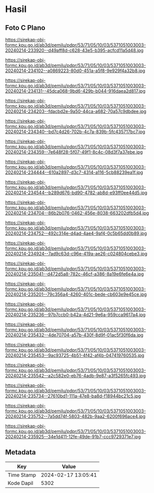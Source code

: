 # Hasil

## Foto C Plano

https://sirekap-obj-formc.kpu.go.id/ab3d/pemilu/pdpr/53/71/05/10/03/5371051003003-20240214-233920--d49aff8d-c628-43e5-b395-acfcd11a5d48.jpg

https://sirekap-obj-formc.kpu.go.id/ab3d/pemilu/pdpr/53/71/05/10/03/5371051003003-20240214-234102--a0869223-80d0-451a-a5f8-9e929f4a32b8.jpg

https://sirekap-obj-formc.kpu.go.id/ab3d/pemilu/pdpr/53/71/05/10/03/5371051003003-20240214-234131--45dca068-9bd6-429b-b044-916daea2d817.jpg

https://sirekap-obj-formc.kpu.go.id/ab3d/pemilu/pdpr/53/71/05/10/03/5371051003003-20240214-234203--fdacbd2e-9a50-44ca-a682-70a57c9dbdee.jpg

https://sirekap-obj-formc.kpu.go.id/ab3d/pemilu/pdpr/53/71/05/10/03/5371051003003-20240214-234340--bd7c4d26-702b-4c7a-839b-5fc435717bc7.jpg

https://sirekap-obj-formc.kpu.go.id/ab3d/pemilu/pdpr/53/71/05/10/03/5371051003003-20240214-234359--7e648f28-5f07-49f1-8c4c-08d3f7a37ebe.jpg

https://sirekap-obj-formc.kpu.go.id/ab3d/pemilu/pdpr/53/71/05/10/03/5371051003003-20240214-234444--610a2897-d3c7-4314-a116-5cb88239ea1f.jpg

https://sirekap-obj-formc.kpu.go.id/ab3d/pemilu/pdpr/53/71/05/10/03/5371051003003-20240214-234544--b289d676-bd90-4782-ab8d-e93ff0ee44d5.jpg

https://sirekap-obj-formc.kpu.go.id/ab3d/pemilu/pdpr/53/71/05/10/03/5371051003003-20240214-234704--86b2b076-0462-456e-8038-663202dfb5d4.jpg

https://sirekap-obj-formc.kpu.go.id/ab3d/pemilu/pdpr/53/71/05/10/03/5371051003003-20240214-234752--492c314e-d4ad-4ae4-9af4-0c5b65dd0b89.jpg

https://sirekap-obj-formc.kpu.go.id/ab3d/pemilu/pdpr/53/71/05/10/03/5371051003003-20240214-234924--7ad9c63d-c96e-419a-ae26-c024804cebe3.jpg

https://sirekap-obj-formc.kpu.go.id/ab3d/pemilu/pdpr/53/71/05/10/03/5371051003003-20240214-235041--d472d5a8-782c-46cf-a386-8a19e6fe6e4a.jpg

https://sirekap-obj-formc.kpu.go.id/ab3d/pemilu/pdpr/53/71/05/10/03/5371051003003-20240214-235201--79c356a4-4260-401c-bede-cb603e9e45ce.jpg

https://sirekap-obj-formc.kpu.go.id/ab3d/pemilu/pdpr/53/71/05/10/03/5371051003003-20240214-235236--97b7ccb0-b42a-4d21-9e6a-959cca9617a4.jpg

https://sirekap-obj-formc.kpu.go.id/ab3d/pemilu/pdpr/53/71/05/10/03/5371051003003-20240214-235432--4de70704-a57b-430f-8d9f-01ac5f30f6da.jpg

https://sirekap-obj-formc.kpu.go.id/ab3d/pemilu/pdpr/53/71/05/10/03/5371051003003-20240214-235453--9ac93725-4b51-4f42-af4b-047419760535.jpg

https://sirekap-obj-formc.kpu.go.id/ab3d/pemilu/pdpr/53/71/05/10/03/5371051003003-20240214-235542--a2c582e0-eb76-4adb-9e87-a3f5265fc493.jpg

https://sirekap-obj-formc.kpu.go.id/ab3d/pemilu/pdpr/53/71/05/10/03/5371051003003-20240214-235734--27610bd1-111a-47e8-ba8d-f18944bc21c5.jpg

https://sirekap-obj-formc.kpu.go.id/ab3d/pemilu/pdpr/53/71/05/10/03/5371051003003-20240214-235752--7a5dd74f-5803-482b-9aa2-6200f696ace4.jpg

https://sirekap-obj-formc.kpu.go.id/ab3d/pemilu/pdpr/53/71/05/10/03/5371051003003-20240214-235925--34e1d411-12fe-49de-91b7-ccc9729371e7.jpg


## Metadata

| Key        | Value               |
| ---------- | ------------------- |
| Time Stamp | 2024-02-17 13:05:41 |
| Kode Dapil | 5302                |



